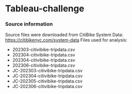 # Tableau-challenge

### Source information
Source files were downloaded from CitiBike System Data: https://citibikenyc.com/system-data
Files used for analysis:
* 202303-citivibike-tripdata.csv
* 202304-citivibike-tripdata.csv
* 202304-citivibike-tripdata.csv
* 202306-citivibike-tripdata.csv
* JC-202303-citivibike-tripdata.csv
* JC-202304-citivibike-tripdata.csv
* JC-202305-citivibike-tripdata.csv
* JC-202306-citivibike-tripdata.csv
